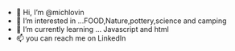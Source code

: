 - 👋 Hi, I’m @michlovin
- 👀 I’m interested in ...FOOD,Nature,pottery,science and camping 
- 🌱 I’m currently learning ... Javascript and html
- 📫 you can reach me on LinkedIn

<!---
michlovin/michlovin is a ✨ special ✨ repository because its `README.md` (this file) appears on your GitHub profile.
You can click the Preview link to take a look at your changes.
--->
